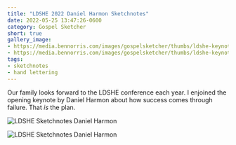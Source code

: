 ```yaml
---
title: "LDSHE 2022 Daniel Harmon Sketchnotes"
date: 2022-05-25 13:47:26-0600
category: Gospel Sketcher
short: true
gallery_image:
- https://media.bennorris.com/images/gospelsketcher/thumbs/ldshe-keynote-sketchnote-01.jpg
- https://media.bennorris.com/images/gospelsketcher/thumbs/ldshe-keynote-sketchnote-02.jpg
tags:
- sketchnotes
- hand lettering
---
```


Our family looks forward to the LDSHE conference each year. I enjoined the opening keynote by Daniel Harmon about how success comes through failure. That _is_ the plan.

![LDSHE Sketchnotes Daniel Harmon](https://media.bennorris.com/images/gospelsketcher/ldshe/2022/ldshe-keynote-sketchnote-01.jpg)

![LDSHE Sketchnotes Daniel Harmon](https://media.bennorris.com/images/gospelsketcher/ldshe/2022/ldshe-keynote-sketchnote-02.jpg)
